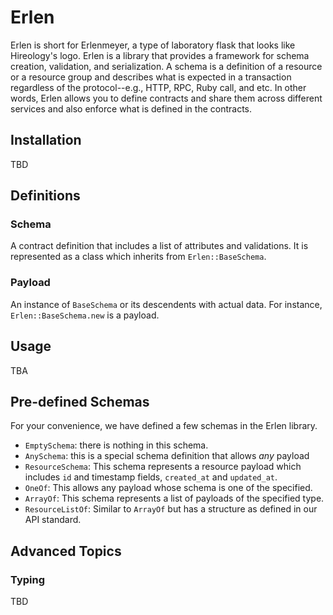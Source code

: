 # Erlen

Erlen is short for Erlenmeyer, a type of laboratory flask that looks like
Hireology's logo. Erlen is a library that provides a framework for schema
creation, validation, and serialization. A schema is a definition of a
resource or a resource group and describes what is expected in a transaction
regardless of the protocol--e.g., HTTP, RPC, Ruby call, and etc. In other
words, Erlen allows you to define contracts and share them across different
services and also enforce what is defined in the contracts.

## Installation

TBD

## Definitions

### Schema 

A contract definition that includes a list of attributes and
validations. It is represented as a class which inherits from
`Erlen::BaseSchema`.

### Payload

An instance of `BaseSchema` or its descendents with actual data. For
instance, `Erlen::BaseSchema.new` is a payload.

## Usage

TBA

## Pre-defined Schemas

For your convenience, we have defined a few schemas in the Erlen library.

* `EmptySchema`: there is nothing in this schema.
* `AnySchema`: this is a special schema definition that allows _any_
payload
* `ResourceSchema`: This schema represents a resource payload which includes
`id` and timestamp fields, `created_at` and `updated_at`.
* `OneOf`: This allows any payload whose schema is one of the specified.
* `ArrayOf`: This schema represents a list of payloads of the specified
type.
* `ResourceListOf`: Similar to `ArrayOf` but has a structure as defined in
our API standard.

## Advanced Topics

### Typing

TBD
